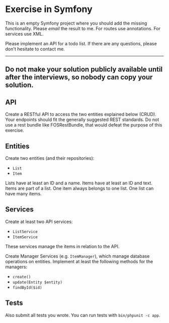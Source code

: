 # Exercise in Symfony
This is an empty Symfony project where you should add the missing functionality.
Please *email* the result to me.
For routes use annotations.
For services use XML.

Please implement an API for a todo list.
If there are any questions, please don't hesitate to contact me.

---
**Do not make your solution publicly available until after the interviews, so nobody can copy your solution.**
---

## API
Create a RESTful API to access the two entities explained below (CRUD).
Your endpoints should fit the generally suggested REST standards.
Do not use a rest bundle like FOSRestBundle, that would defeat the purpose of this exercise.

## Entities
Create two entities (and their repositories):

* `List`
* `Item`

Lists have at least an ID and a name.
Items have at least an ID and text.
Items are part of a list.
One item always belongs to one list.
One list can have many items.

## Services
Create at least two API services:

* `ListService`
* `ItemService`

These services manage the items in relation to the API.

Create Manager Services (e.g. `ItemManager`), which manage database operations on entities.
Implement at least the following methods for the managers:

* `create()`
* `update(Entity $entity)`
* `findById($id)`


## Tests
Also submit all tests you wrote.
You can run tests with `bin/phpunit -c app`.
